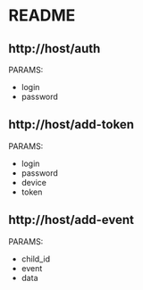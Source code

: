 # README

## http://host/auth

PARAMS:
  * login
  * password

## http://host/add-token

PARAMS:
  * login
  * password
  * device
  * token

## http://host/add-event

PARAMS:
  * child_id
  * event
  * data
